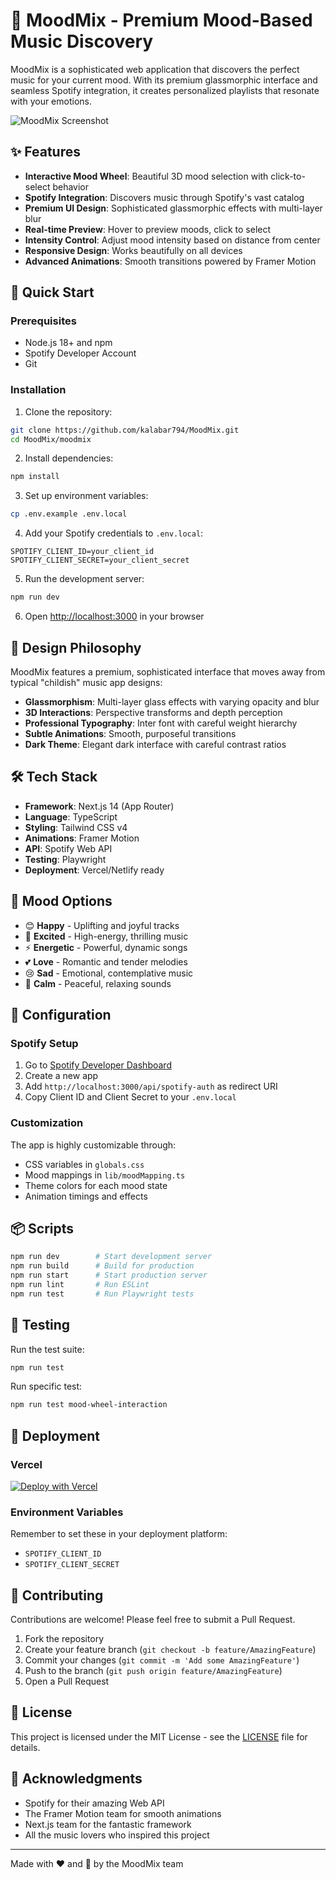 # 🎵 MoodMix - Premium Mood-Based Music Discovery

MoodMix is a sophisticated web application that discovers the perfect music for your current mood. With its premium glassmorphic interface and seamless Spotify integration, it creates personalized playlists that resonate with your emotions.

![MoodMix Screenshot](https://via.placeholder.com/1200x600/1a1a2e/ffffff?text=MoodMix+Premium+Interface)

## ✨ Features

- **Interactive Mood Wheel**: Beautiful 3D mood selection with click-to-select behavior
- **Spotify Integration**: Discovers music through Spotify's vast catalog
- **Premium UI Design**: Sophisticated glassmorphic effects with multi-layer blur
- **Real-time Preview**: Hover to preview moods, click to select
- **Intensity Control**: Adjust mood intensity based on distance from center
- **Responsive Design**: Works beautifully on all devices
- **Advanced Animations**: Smooth transitions powered by Framer Motion

## 🚀 Quick Start

### Prerequisites

- Node.js 18+ and npm
- Spotify Developer Account
- Git

### Installation

1. Clone the repository:
```bash
git clone https://github.com/kalabar794/MoodMix.git
cd MoodMix/moodmix
```

2. Install dependencies:
```bash
npm install
```

3. Set up environment variables:
```bash
cp .env.example .env.local
```

4. Add your Spotify credentials to `.env.local`:
```env
SPOTIFY_CLIENT_ID=your_client_id
SPOTIFY_CLIENT_SECRET=your_client_secret
```

5. Run the development server:
```bash
npm run dev
```

6. Open [http://localhost:3000](http://localhost:3000) in your browser

## 🎨 Design Philosophy

MoodMix features a premium, sophisticated interface that moves away from typical "childish" music app designs:

- **Glassmorphism**: Multi-layer glass effects with varying opacity and blur
- **3D Interactions**: Perspective transforms and depth perception
- **Professional Typography**: Inter font with careful weight hierarchy
- **Subtle Animations**: Smooth, purposeful transitions
- **Dark Theme**: Elegant dark interface with careful contrast ratios

## 🛠 Tech Stack

- **Framework**: Next.js 14 (App Router)
- **Language**: TypeScript
- **Styling**: Tailwind CSS v4
- **Animations**: Framer Motion
- **API**: Spotify Web API
- **Testing**: Playwright
- **Deployment**: Vercel/Netlify ready

## 📱 Mood Options

- 😊 **Happy** - Uplifting and joyful tracks
- 🎉 **Excited** - High-energy, thrilling music
- ⚡ **Energetic** - Powerful, dynamic songs
- 💕 **Love** - Romantic and tender melodies
- 😢 **Sad** - Emotional, contemplative music
- 🧘 **Calm** - Peaceful, relaxing sounds

## 🔧 Configuration

### Spotify Setup

1. Go to [Spotify Developer Dashboard](https://developer.spotify.com/dashboard)
2. Create a new app
3. Add `http://localhost:3000/api/spotify-auth` as redirect URI
4. Copy Client ID and Client Secret to your `.env.local`

### Customization

The app is highly customizable through:
- CSS variables in `globals.css`
- Mood mappings in `lib/moodMapping.ts`
- Theme colors for each mood state
- Animation timings and effects

## 📦 Scripts

```bash
npm run dev        # Start development server
npm run build      # Build for production
npm run start      # Start production server
npm run lint       # Run ESLint
npm run test       # Run Playwright tests
```

## 🧪 Testing

Run the test suite:
```bash
npm run test
```

Run specific test:
```bash
npm run test mood-wheel-interaction
```

## 🚀 Deployment

### Vercel
[![Deploy with Vercel](https://vercel.com/button)](https://vercel.com/new/clone?repository-url=https://github.com/kalabar794/MoodMix)

### Environment Variables
Remember to set these in your deployment platform:
- `SPOTIFY_CLIENT_ID`
- `SPOTIFY_CLIENT_SECRET`

## 🤝 Contributing

Contributions are welcome! Please feel free to submit a Pull Request.

1. Fork the repository
2. Create your feature branch (`git checkout -b feature/AmazingFeature`)
3. Commit your changes (`git commit -m 'Add some AmazingFeature'`)
4. Push to the branch (`git push origin feature/AmazingFeature`)
5. Open a Pull Request

## 📝 License

This project is licensed under the MIT License - see the [LICENSE](LICENSE) file for details.

## 🙏 Acknowledgments

- Spotify for their amazing Web API
- The Framer Motion team for smooth animations
- Next.js team for the fantastic framework
- All the music lovers who inspired this project

---

Made with ❤️ and 🎵 by the MoodMix team